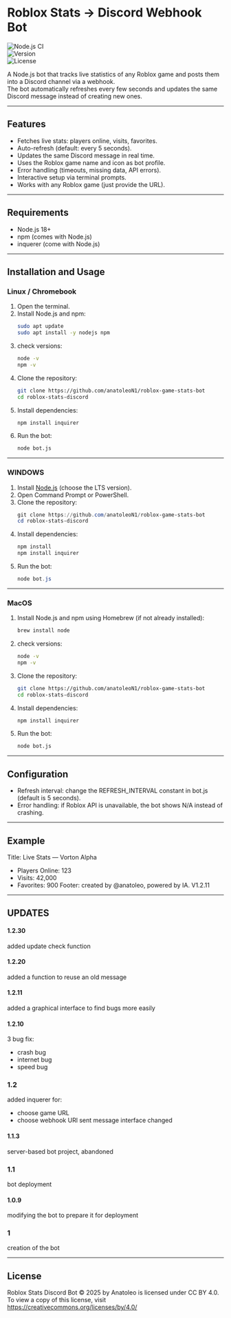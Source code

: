 # Roblox Stats → Discord Webhook Bot

![Node.js CI](https://img.shields.io/badge/node-%3E%3D18-green)  
![Version](https://img.shields.io/badge/version-1.2.30-blue)  
![License](https://img.shields.io/badge/license-CC--BY%204.0-yellow)

A Node.js bot that tracks live statistics of any Roblox game and posts them into a Discord channel via a webhook.  
The bot automatically refreshes every few seconds and updates the same Discord message instead of creating new ones.  

---

## Features
- Fetches live stats: players online, visits, favorites.  
- Auto-refresh (default: every 5 seconds).  
- Updates the same Discord message in real time.  
- Uses the Roblox game name and icon as bot profile.  
- Error handling (timeouts, missing data, API errors).  
- Interactive setup via terminal prompts.  
- Works with any Roblox game (just provide the URL).  

---

## Requirements
- Node.js 18+  
- npm (comes with Node.js)
- inquerer (come with Node.js)

---

## Installation and Usage

### Linux / Chromebook
1. Open the terminal.  
2. Install Node.js and npm:  
   ```bash
   sudo apt update
   sudo apt install -y nodejs npm

3. check versions:
   ```bash
   node -v
   npm -v

4. Clone the repository:
   ```bash
   git clone https://github.com/anatoleoN1/roblox-game-stats-bot
   cd roblox-stats-discord

5. Install dependencies:
   ```bash
   npm install inquirer

6. Run the bot:
   ```bash
   node bot.js

---

### WINDOWS
1. Install [Node.js](https://nodejs.org/en/download/?utm_source=chatgpt.com)
 (choose the LTS version).
2. Open Command Prompt or PowerShell.
3. Clone the repository:
   ```powershell
   git clone https://github.com/anatoleoN1/roblox-game-stats-bot
   cd roblox-stats-discord

4. Install dependencies:
   ```powershell
   npm install
   npm install inquirer

5. Run the bot:
   ```powershell
   node bot.js

---

### MacOS
1. Install Node.js and npm using Homebrew (if not already installed):  
   ```bash
   brew install node

2. check versions:
   ```bash
   node -v
   npm -v

3. Clone the repository:
   ```bash
   git clone https://github.com/anatoleoN1/roblox-game-stats-bot
   cd roblox-stats-discord

4. Install dependencies:
   ```bash
   npm install inquirer

5. Run the bot:
   ```bash
   node bot.js

---

## Configuration
- Refresh interval: change the REFRESH_INTERVAL constant in bot.js (default is 5 seconds).
- Error handling: if Roblox API is unavailable, the bot shows N/A instead of crashing.

---

## Example
Title: Live Stats — Vorton Alpha
- Players Online: 123
- Visits: 42,000
- Favorites: 900
Footer: created by @anatoleo, powered by IA. V1.2.11

---
## UPDATES
#### 1.2.30
added update check function

#### 1.2.20
added a function to reuse an old message

#### 1.2.11
added a graphical interface to find bugs more easily

#### 1.2.10
3 bug fix:
- crash bug
- internet bug
- speed bug

### 1.2
added inquerer for:
- choose game URL
- choose webhook URl
sent message interface changed

#### 1.1.3
server-based bot project, abandoned

### 1.1
bot deployment

#### 1.0.9
modifying the bot to prepare it for deployment

### 1
creation of the bot

---

## License
Roblox Stats Discord Bot © 2025 by Anatoleo is licensed under CC BY 4.0. To view a copy of this license, visit https://creativecommons.org/licenses/by/4.0/
